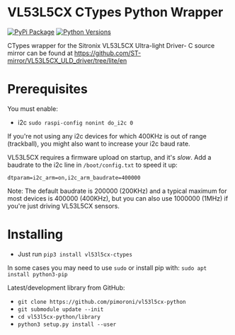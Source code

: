 # VL53L5CX CTypes Python Wrapper

[![PyPi Package](https://img.shields.io/pypi/v/vl53l5cx-ctypes.svg)](https://pypi.python.org/pypi/vl53l5cx-ctypes)
[![Python Versions](https://img.shields.io/pypi/pyversions/vl53l5cx-ctypes.svg)](https://pypi.python.org/pypi/vl53l5cx-ctypes)

CTypes wrapper for the Sitronix VL53L5CX Ultra-light Driver- C source mirror can be found at https://github.com/ST-mirror/VL53L5CX_ULD_driver/tree/lite/en

# Prerequisites

You must enable:

* i2c `sudo raspi-config nonint do_i2c 0`

If you're not using any i2c devices for which 400KHz is out of range (trackball), you might also want to increase your i2c baud rate.

VL53L5CX requires a firmware upload on startup, and it's *slow*. Add a baudrate to the i2c line in `/boot/config.txt` to speed it up:

```
dtparam=i2c_arm=on,i2c_arm_baudrate=400000
```

Note: The default baudrate is 200000 (200KHz) and a typical maximum for most devices is 400000 (400KHz), but you can also use 1000000 (1MHz) if you're just driving VL53L5CX sensors.

# Installing

* Just run `pip3 install vl53l5cx-ctypes`

In some cases you may need to use `sudo` or install pip with: `sudo apt install python3-pip`

Latest/development library from GitHub:

* `git clone https://github.com/pimoroni/vl53l5cx-python`
* `git submodule update --init`
* `cd vl53l5cx-python/library`
* `python3 setup.py install --user`
